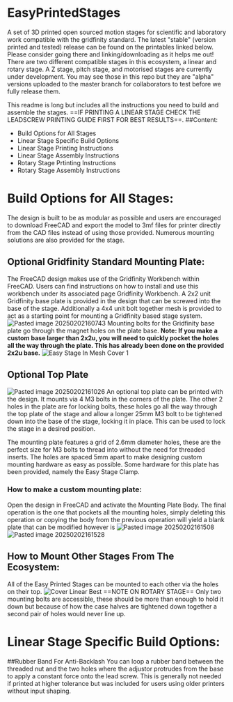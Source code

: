 # EasyPrintedStages
A set of 3D printed open sourced motion stages for scientific and laboratory work compatible with the gridfinity standard. The latest "stable" (version printed and tested) release can be found on the printables linked below. Please consider going there and linking/downloading as it helps me out!
There are two different compatible stages in this ecosystem, a linear and rotary stage. A Z stage, pitch stage, and motorised stages are currently under development. You may see those in this repo but they are "alpha" versions uploaded to the master branch for collaborators to test before we fully release them. 

This readme is long but includes all the instructions you need to build and assemble the stages. ==IF PRINTING A LINEAR STAGE CHECK THE LEADSCREW PRINTING GUIDE FIRST FOR BEST RESULTS==.
##Content:
- Build Options for All Stages
- Linear Stage Specific Build Options
- Linear Stage Printing Instructions
- Linear Stage Assembly Instructions
- Rotary Stage Prtinting Instructions
- Rotary Stage Assembly Instructions


# Build Options for All Stages:
The design is built to be as modular as possible and users are encouraged to download FreeCAD and export the model to 3mf files for printer directly from the CAD files instead of using those provided. Numerous mounting solutions are also provided for the stage. 
## Optional Gridfinity Standard Mounting Plate:
The FreeCAD design makes use of the Gridfinity Workbench within FreeCAD. Users can find instructions on how to install and use this workbench under its associated page Gridfinity Workbench. A 2x2 unit Gridfinity base plate is provided in the design that can be screwed into the base of the stage. Additionally a 4x4 unit bolt together mesh is provided to act as a starting point for mounting a Gridfinity based stage system. 
![Pasted image 20250202160743](https://github.com/user-attachments/assets/ff7d15ff-24de-43c8-a503-f85c00ee6068)
Mounting bolts for the Gridfinity base plate go through the magnet holes on the plate base. __Note: If you make a custom base larger than 2x2u, you will need to quickly pocket the holes all the way through the plate. This has already been done on the provided 2x2u base.__
![Easy Stage In Mesh Cover 1](https://github.com/user-attachments/assets/df74fe93-2d87-4c07-8c64-df5cae036cf0)
## Optional Top Plate
![Pasted image 20250202161026](https://github.com/user-attachments/assets/827090ae-8969-43a3-beb9-6630fcedf227)
An optional top plate can be printed with the design. It mounts via 4 M3 bolts in the corners of the plate. The other 2 holes in the plate are for locking bolts, these holes go all the way through the top plate of the stage and allow a longer 25mm M3 bolt to be tightened down into the base of the stage, locking it in place. This can be used to lock the stage in a desired position. 

The mounting plate features a grid of 2.6mm diameter holes, these are the perfect size for M3 bolts to thread into without the need for threaded inserts. The holes are spaced 5mm apart to make designing custom mounting hardware as easy as possible. Some hardware for this plate has been provided, namely the Easy Stage Clamp. 
### How to make a custom mounting plate:
Open the design in FreeCAD and activate the Mounting Plate Body. The final operation is the one that pockets all the mounting holes, simply deleting this operation or copying the body from the previous operation will yield a blank plate that can be modified however is 
![Pasted image 20250202161508](https://github.com/user-attachments/assets/725fd63e-87e5-4191-9d9a-8c41669cf904)
![Pasted image 20250202161528](https://github.com/user-attachments/assets/05c06205-0a7a-4408-bb8b-61339d77a7e3)
## How to Mount Other Stages From The Ecosystem:
All of the Easy Printed Stages can be mounted to each other via the holes on their top.
![Cover Linear Best](https://github.com/user-attachments/assets/2d9b9e12-ff10-45a9-acaf-8bae10577890)
==NOTE ON ROTARY STAGE== Only two mounting bolts are accessible, these should be more than enough to hold it down but because of how the case halves are tightened down together a second pair of holes would never line up. 
# Linear Stage Specific Build Options:
##Rubber Band For Anti-Backlash
You can loop a rubber band between the threaded nut and the two holes where the adjustor protrudes from the base to apply a constant force onto the lead screw. This is generally not needed if printed at higher tolerance but was included for users using older printers without input shaping. 






